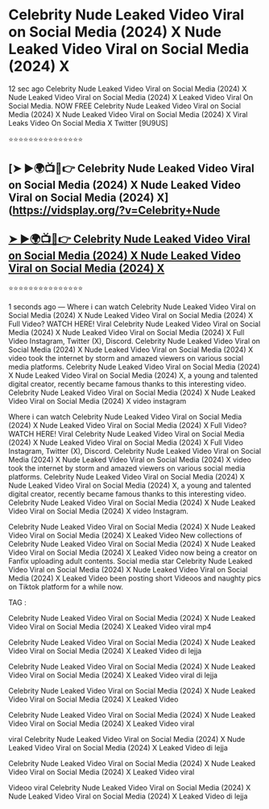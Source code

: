 ﻿# Celebrity Nude Leaked Video Viral on Social Media (2024) X Nude Leaked Video Viral on Social Media (2024) X



12 sec ago Celebrity Nude Leaked Video Viral on Social Media (2024) X Nude Leaked Video Viral on Social Media (2024) X Leaked Video Viral On Social Media. NOW FREE Celebrity Nude Leaked Video Viral on Social Media (2024) X Nude Leaked Video Viral on Social Media (2024) X Viral Leaks Video On Social Media X Twitter [9U9US]

⭐⭐⭐⭐⭐⭐⭐⭐⭐⭐⭐⭐⭐⭐⭐

## [➤ ►🌍📺📱👉 Celebrity Nude Leaked Video Viral on Social Media (2024) X Nude Leaked Video Viral on Social Media (2024) X](https://vidsplay.org/?v=Celebrity+Nude

## [➤ ►🌍📺📱👉 Celebrity Nude Leaked Video Viral on Social Media (2024) X Nude Leaked Video Viral on Social Media (2024) X](https://vidsplay.org/?v=Celebrity+Nude)


⭐⭐⭐⭐⭐⭐⭐⭐⭐⭐⭐⭐⭐⭐⭐



1 seconds ago — Where i can watch Celebrity Nude Leaked Video Viral on Social Media (2024) X Nude Leaked Video Viral on Social Media (2024) X Full Video? WATCH HERE! Viral Celebrity Nude Leaked Video Viral on Social Media (2024) X Nude Leaked Video Viral on Social Media (2024) X Full Video Instagram, Twitter (X), Discord. Celebrity Nude Leaked Video Viral on Social Media (2024) X Nude Leaked Video Viral on Social Media (2024) X video took the internet by storm and amazed viewers on various social media platforms. Celebrity Nude Leaked Video Viral on Social Media (2024) X Nude Leaked Video Viral on Social Media (2024) X, a young and talented digital creator, recently became famous thanks to this interesting video. Celebrity Nude Leaked Video Viral on Social Media (2024) X Nude Leaked Video Viral on Social Media (2024) X video instagram

Where i can watch Celebrity Nude Leaked Video Viral on Social Media (2024) X Nude Leaked Video Viral on Social Media (2024) X Full Video? WATCH HERE! Viral Celebrity Nude Leaked Video Viral on Social Media (2024) X Nude Leaked Video Viral on Social Media (2024) X Full Video Instagram, Twitter (X), Discord. Celebrity Nude Leaked Video Viral on Social Media (2024) X Nude Leaked Video Viral on Social Media (2024) X video took the internet by storm and amazed viewers on various social media platforms. Celebrity Nude Leaked Video Viral on Social Media (2024) X Nude Leaked Video Viral on Social Media (2024) X, a young and talented digital creator, recently became famous thanks to this interesting video. Celebrity Nude Leaked Video Viral on Social Media (2024) X Nude Leaked Video Viral on Social Media (2024) X video Instagram.

Celebrity Nude Leaked Video Viral on Social Media (2024) X Nude Leaked Video Viral on Social Media (2024) X Leaked Video New collections of Celebrity Nude Leaked Video Viral on Social Media (2024) X Nude Leaked Video Viral on Social Media (2024) X Leaked Video now being a creator on Fanfix uploading adult contents. Social media star Celebrity Nude Leaked Video Viral on Social Media (2024) X Nude Leaked Video Viral on Social Media (2024) X Leaked Video been posting short Videoos and naughty pics on Tiktok platform for a while now.

TAG :

 

Celebrity Nude Leaked Video Viral on Social Media (2024) X Nude Leaked Video Viral on Social Media (2024) X Leaked Video viral mp4

 

Celebrity Nude Leaked Video Viral on Social Media (2024) X Nude Leaked Video Viral on Social Media (2024) X Leaked Video di lejja

 

Celebrity Nude Leaked Video Viral on Social Media (2024) X Nude Leaked Video Viral on Social Media (2024) X Leaked Video viral di lejja

 

Celebrity Nude Leaked Video Viral on Social Media (2024) X Nude Leaked Video Viral on Social Media (2024) X Leaked Video

 

Celebrity Nude Leaked Video Viral on Social Media (2024) X Nude Leaked Video Viral on Social Media (2024) X Leaked Video viral

 

viral Celebrity Nude Leaked Video Viral on Social Media (2024) X Nude Leaked Video Viral on Social Media (2024) X Leaked Video di lejja

 

Celebrity Nude Leaked Video Viral on Social Media (2024) X Nude Leaked Video Viral on Social Media (2024) X Leaked Video viral

 

Videoo viral Celebrity Nude Leaked Video Viral on Social Media (2024) X Nude Leaked Video Viral on Social Media (2024) X Leaked Video di lejja
